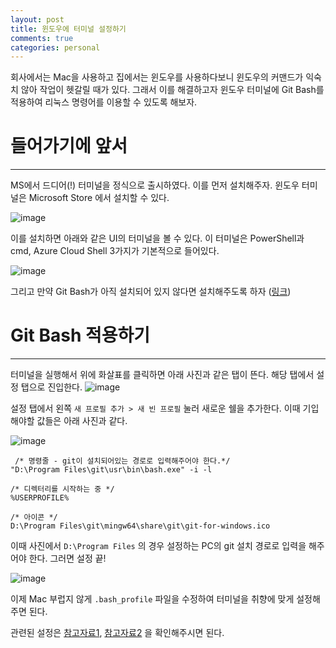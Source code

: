 ```yaml
---
layout: post
title: 윈도우에 터미널 설정하기
comments: true 
categories: personal
---
```


회사에서는 Mac을 사용하고 집에서는 윈도우를 사용하다보니 윈도우의 커맨드가 익숙치 않아 작업이 헷갈릴 때가 있다.
그래서 이를 해결하고자 윈도우 터미널에 Git Bash를 적용하여 리눅스 명령어를 이용할 수 있도록 해보자.

# 들어가기에 앞서

---

MS에서 드디어(!) 터미널을 정식으로 출시하였다. 이를 먼저 설치해주자. 
윈도우 터미널은 Microsoft Store 에서 설치할 수 있다.

![image](https://user-images.githubusercontent.com/39397110/132098644-bea880a6-76ef-4831-acc4-d821057f9c09.png)

이를 설치하면 아래와 같은 UI의 터미널을 볼 수 있다. 이 터미널은 PowerShell과 cmd, Azure Cloud Shell 3가지가 기본적으로 들어있다.

![image](https://user-images.githubusercontent.com/39397110/132098702-3b224b3b-6151-4ae6-abe8-111cd217fe20.png)

그리고 만약 Git Bash가 아직 설치되어 있지 않다면 설치해주도록 하자 ([링크](https://gitforwindows.org/))

# Git Bash 적용하기

---

터미널을 실행해서 위에 화살표를 클릭하면 아래 사진과 같은 탭이 뜬다. 해당 탭에서 설정 탭으로 진입한다.
![image](https://user-images.githubusercontent.com/39397110/132098920-29a5893f-3483-4672-8193-b56e9cc70e68.png)

설정 탭에서 왼쪽 `새 프로필 추가 > 새 빈 프로필` 눌러 새로운 쉘을 추가한다. 이때 기입해야할 값들은 아래 사진과 같다.

![image](https://user-images.githubusercontent.com/39397110/132099625-b9a638f4-ee3a-4bdf-9dad-bc5f45963e68.png)
```
 /* 명령줄 - git이 설치되어있는 경로로 입력해주어야 한다.*/
"D:\Program Files\git\usr\bin\bash.exe" -i -l

/* 디렉터리를 시작하는 중 */
%USERPROFILE%

/* 아이콘 */
D:\Program Files\git\mingw64\share\git\git-for-windows.ico
```

이때 사진에서 `D:\Program Files` 의 경우 설정하는 PC의 git 설치 경로로 입력을 해주어야 한다.
그러면 설정 끝!

![image](https://user-images.githubusercontent.com/39397110/132099752-ab58602a-8717-4a63-b126-019e00e9284c.png)

이제 Mac 부럽지 않게 `.bash_profile` 파일을 수정하여 터미널을 취향에 맞게 설정해주면 된다.

관련된 설정은 [참고자료1](https://violetboralee.medium.com/intellij-idea%EC%99%80-git-bash-%EC%97%B0%EB%8F%99%ED%95%98%EA%B8%B0-63e8216aa7de), [참고자료2](https://violetboralee.medium.com/windows-%EC%82%AC%EC%9A%A9%EC%9E%90%EB%A5%BC-%EC%9C%84%ED%95%9C-git-bash-%EC%84%A4%EC%A0%95-ac50acb34c46)
을 확인해주시면 된다.
